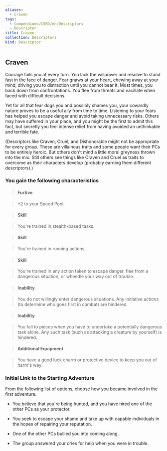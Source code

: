 ```yaml
---
aliases:
  - Craven
tags:
  - Compendiums/CSRD/en/Descriptors
  - Descriptor
title: Craven
collection: Descriptors
kind: Descriptor
---
```

## Craven    
Courage fails you at every turn. You lack the willpower and resolve to stand fast in the face of danger. Fear gnaws at your heart, chewing away at your mind, driving you to distraction until you cannot bear it. Most times, you back down from confrontations. You flee from threats and vacillate when faced with difficult decisions.  
Yet for all that fear dogs you and possibly shames you, your cowardly nature proves to be a useful ally from time to time. Listening to your fears has helped you escape danger and avoid taking unnecessary risks. Others may have suffered in your place, and you might be the first to admit this fact, but secretly you feel intense relief from having avoided an unthinkable and terrible fate.  
(Descriptors like Craven, Cruel, and Dishonorable might not be appropriate for every group. These are villainous traits and some people want their PCs to be entirely heroic. But others don't mind a little moral greyness thrown into the mix. Still others see things like Craven and Cruel as traits to overcome as their characters develop (probably earning them different descriptors).)  
### You gain the following characteristics    
> #### Furtive  
> +2 to your Speed Pool.    
  
> #### Skill  
> You're trained in stealth-based tasks.    
  
> #### Skill  
> You're trained in running actions.    
  
> #### Skill  
> You're trained in any action taken to escape danger, flee from a dangerous situation, or wheedle your way out of trouble.    
  
> #### Inability  
> You do not willingly enter dangerous situations. Any initiative actions (to determine who goes first in combat) are hindered.    
  
> #### Inability  
> You fall to pieces when you have to undertake a potentially dangerous task alone. Any such task (such as attacking a creature by yourself) is hindered.    
  
> #### Additional Equipment  
> You have a good luck charm or protective device to keep you out of harm's way.    
  
### Initial Link to the Starting Adventure    
From the following list of options, choose how you became involved in the first adventure.    
- You believe that you're being hunted, and you have hired one of the other PCs as your protector.    
- You seek to escape your shame and take up with capable individuals in the hopes of repairing your reputation.    
- One of the other PCs bullied you into coming along.    
- The group answered your cries for help when you were in trouble.  